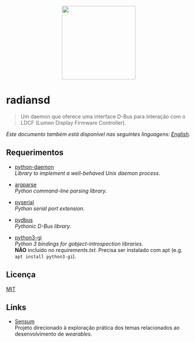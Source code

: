 <p align="center">
  <img src="https://avatars2.githubusercontent.com/u/31752856"
       alt="" width="200" />
</p>

# radiansd

> Um daemon que oferece uma interface D-Bus para interação com o LDCF (Lumen
  Display Firmware Controller).

_Este documento também está disponível nas seguintes linguagens:
[English](README.md)._

## Requerimentos

* [python-daemon](https://pypi.python.org/pypi/python-daemon/)  
  _Library to implement a well-behaved Unix daemon process._

* [argparse](https://pypi.python.org/pypi/argparse/)  
  _Python command-line parsing library._

* [pyserial](https://pypi.python.org/pypi/pyserial)  
  _Python serial port extension._

* [pydbus](https://pypi.python.org/pypi/pydbus)  
  _Pythonic D-Bus library._

* [python3-gi](https://packages.debian.org/stretch/python3-gi)  
  _Python 3 bindings for gobject-introspection libraries._  
  **NÃO** incluído no _requirements.txt_. Precisa ser instalado com apt (e.g. 
  `apt install python3-gi`).

## Licença

[MIT](LICENSE)

## Links

* [Sensum](https://github.com/radialle-sensum/sensum)  
  Projeto direcionado à exploração prática dos temas relacionados ao
  desenvolvimento de _wearables_.